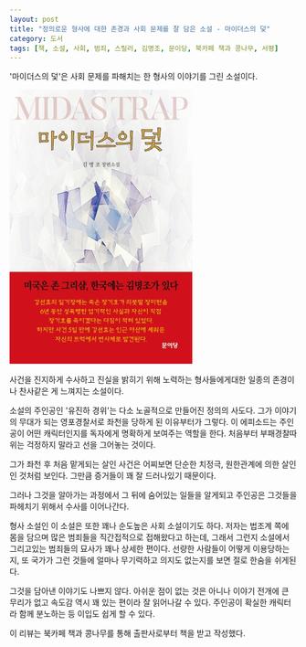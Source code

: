 ```yaml
---
layout: post
title: "정의로운 형사에 대한 존경과 사회 문제를 잘 담은 소설 - 마이더스의 덫"
category: 도서
tags: [책, 소설, 사회, 범죄, 스릴러, 김명조, 문이당, 북카페 책과 콩나무, 서평]
---
```


'마이더스의 덫'은
사회 문제를 파해치는 한 형사의 이야기를 그린 소설이다.

![표지](/images/midas-trap-book-h480.jpg)

사건을 진지하게 수사하고 진실을 밝히기 위해 노력하는 형사들에게대한 일종의 존경이나 찬사같은 게 느껴지는 소설이다.

소설의 주인공인 '유진하 경위'는 다소 노골적으로 만들어진 정의의 사도다.
그가 이야기의 무대가 되는 영포경찰서로 좌천을 당하게 된 이유부터가 그렇다.
이 에피소드는 주인공이 어떤 캐릭터인지를 독자에게 명확하게 보여주는 역할을 한다.
처음부터 부패경찰따위는 걱정하지 말라고 선을 그어놓는 것이다.

그가 좌천 후 처음 맡게되는 살인 사건은 어찌보면 단순한 치정극, 원한관계에 의한 살인인 것처럼 보인다.
그만큼 증거들이 꽤 잘 드러나있기 때문이다.

그러나 그것을 알아가는 과정에서 그 뒤에 숨어있는 일들을 알게되고
주인공은 그것들을 파헤치기 위해서 수사를 이어나간다.

형사 소설인 이 소설은 또한 꽤나 순도높은 사회 소설이기도 하다.
저자는 법조계 쪽에 몸을 담으며 많은 범죄들을 직간접적으로 접해왔다고 하는데,
그래서 그런지 소설에서 그리고있는 범죄들의 묘사가 꽤나 상세한 편이다.
선량한 사람들이 어떻게 이용당하는지,
또 국가가 그런 것들에 얼마나 무기력하고 의지도 없는지를 보면 절로 한숨을 쉬게된다.

그것을 담아낸 이야기도 나쁘지 않다.
아쉬운 점이 없는 것은 아니나 이야기 전개에 큰 무리가 없고
속도감 역시 꽤 있는 편이라 잘 읽어나갈 수 있다.
주인공이 확실한 캐릭터라 함께 분노하는 등 이입도 쉽게 할 수 있다.



<div class="im im-info">
이 리뷰는 북카페 책과 콩나무를 통해 출판사로부터 책을 받고 작성했다.
</div>
